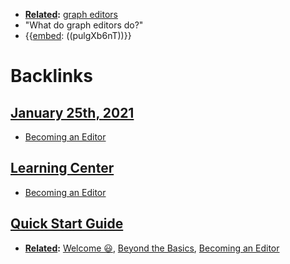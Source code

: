 - **[Related](<Related.md>):** [graph editors](<graph editors.md>)
- "What do graph editors do?"
- {{[embed](<embed.md>): ((pulgXb6nT))}}

# Backlinks
## [January 25th, 2021](<January 25th, 2021.md>)
- [Becoming an Editor](<Becoming an Editor.md>)

## [Learning Center](<Learning Center.md>)
- [Becoming an Editor](<Becoming an Editor.md>)

## [Quick Start Guide](<Quick Start Guide.md>)
- **[Related](<Related.md>):** [Welcome 😃](<Welcome 😃.md>), [Beyond the Basics](<Beyond the Basics.md>), [Becoming an Editor](<Becoming an Editor.md>)

